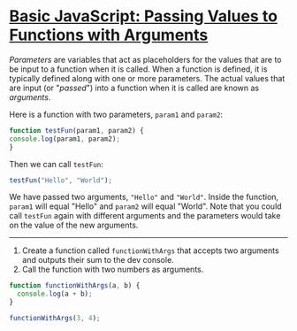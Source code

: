 # [Basic JavaScript: Passing Values to Functions with Arguments](https://learn.freecodecamp.org/javascript-algorithms-and-data-structures/basic-javascript/passing-values-to-functions-with-arguments)

_Parameters_ are variables that act as placeholders for the values that are to be input to a function when it is called. When a function is defined, it is typically defined along with one or more parameters. The actual values that are input (or "_passed_") into a function when it is called are known as _arguments_.

Here is a function with two parameters, `param1` and `param2`:

```js
function testFun(param1, param2) {
console.log(param1, param2);
}
```

Then we can call `testFun`:

```js
testFun("Hello", "World");
```

We have passed two arguments, `"Hello"` and `"World"`. Inside the function, `param1` will equal "Hello" and `param2` will equal "World". Note that you could call `testFun` again with different arguments and the parameters would take on the value of the new arguments.

---

1. Create a function called `functionWithArgs` that accepts two arguments and outputs their sum to the dev console.
2. Call the function with two numbers as arguments.

```js
function functionWithArgs(a, b) {
  console.log(a + b);
}

functionWithArgs(3, 4);
```